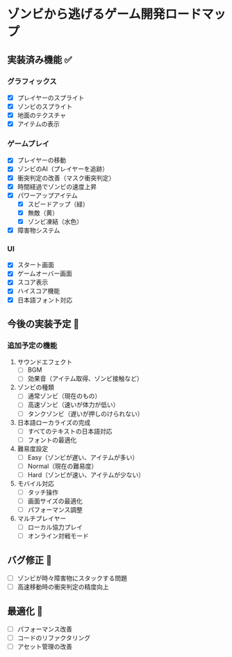 # ゾンビから逃げるゲーム開発ロードマップ

## 実装済み機能 ✅

### グラフィックス
- [x] プレイヤーのスプライト
- [x] ゾンビのスプライト
- [x] 地面のテクスチャ
- [x] アイテムの表示

### ゲームプレイ
- [x] プレイヤーの移動
- [x] ゾンビのAI（プレイヤーを追跡）
- [x] 衝突判定の改善（マスク衝突判定）
- [x] 時間経過でゾンビの速度上昇
- [x] パワーアップアイテム
  - [x] スピードアップ（緑）
  - [x] 無敵（黄）
  - [x] ゾンビ凍結（水色）
- [x] 障害物システム

### UI
- [x] スタート画面
- [x] ゲームオーバー画面
- [x] スコア表示
- [x] ハイスコア機能
- [x] 日本語フォント対応

## 今後の実装予定 🚧

### 追加予定の機能
1. サウンドエフェクト
   - [ ] BGM
   - [ ] 効果音（アイテム取得、ゾンビ接触など）

2. ゾンビの種類
   - [ ] 通常ゾンビ（現在のもの）
   - [ ] 高速ゾンビ（速いが体力が低い）
   - [ ] タンクゾンビ（遅いが押しのけられない）

3. 日本語ローカライズの完成
   - [ ] すべてのテキストの日本語対応
   - [ ] フォントの最適化

4. 難易度設定
   - [ ] Easy（ゾンビが遅い、アイテムが多い）
   - [ ] Normal（現在の難易度）
   - [ ] Hard（ゾンビが速い、アイテムが少ない）

5. モバイル対応
   - [ ] タッチ操作
   - [ ] 画面サイズの最適化
   - [ ] パフォーマンス調整

6. マルチプレイヤー
   - [ ] ローカル協力プレイ
   - [ ] オンライン対戦モード

## バグ修正 🐛
- [ ] ゾンビが時々障害物にスタックする問題
- [ ] 高速移動時の衝突判定の精度向上

## 最適化 🔧
- [ ] パフォーマンス改善
- [ ] コードのリファクタリング
- [ ] アセット管理の改善